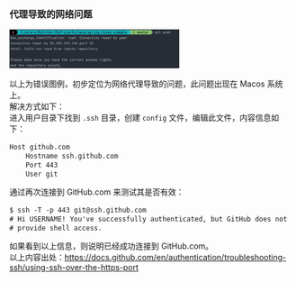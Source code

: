 ### 代理导致的网络问题

<img class="doc-img" src="../public/img/problem/git-01.png" width="60%" height="60%" alt="最终示例图" />

以上为错误图例，初步定位为网络代理导致的问题，此问题出现在 Macos 系统上。<br/>
解决方式如下：<br/>
进入用户目录下找到 `.ssh` 目录，创建 `config` 文件，编辑此文件，内容信息如下：
```shell
Host github.com
    Hostname ssh.github.com
    Port 443
    User git
```
通过再次连接到 GitHub.com 来测试其是否有效：
```shell
$ ssh -T -p 443 git@ssh.github.com
# Hi USERNAME! You've successfully authenticated, but GitHub does not
# provide shell access.
```
如果看到以上信息，则说明已经成功连接到 GitHub.com。<br/>
以上内容出处：https://docs.github.com/en/authentication/troubleshooting-ssh/using-ssh-over-the-https-port